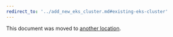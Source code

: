 ```yaml
---
redirect_to: '../add_new_eks_cluster.md#existing-eks-cluster'
---
```


This document was moved to [another location](../add_new_eks_cluster.md#existing-eks-cluster).
